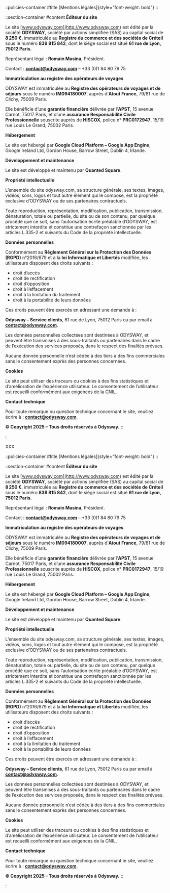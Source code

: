 ::policies-container
#title
[Mentions légales]{style="font-weight: bold"}
::

::section-container
#content
**Éditeur du site**

Le site [www.odysway.com](http://www.odysway.com) est édité par la société **ODYSWAY**, société par actions simplifiée (SAS) au capital social de **8 250 €**, immatriculée au **Registre du commerce et des sociétés de Créteil** sous le numéro **839 815 842**, dont le siège social est situé **61 rue de Lyon, 75012 Paris**.

Représentant légal : **Romain Masina**, Président.

Contact : [**contact@odysway.com**](mailto\:contact@odysway.com) – +33 (0)1 84 80 79 75

**Immatriculation au registre des opérateurs de voyages**

ODYSWAY est immatriculée au **Registre des opérateurs de voyages et de séjours** sous le numéro **IM094180007**, auprès d’**Atout France**, 79/81 rue de Clichy, 75009 Paris.

Elle bénéficie d’une **garantie financière** délivrée par l’**APST**, 15 avenue Carnot, 75017 Paris, et d’une **assurance Responsabilité Civile Professionnelle** souscrite auprès de **HISCOX**, police n° **PRC0172947**, 15/19 rue Louis Le Grand, 75002 Paris.

**Hébergement**

Le site est hébergé par **Google Cloud Platform – Google App Engine**, Google Ireland Ltd, Gordon House, Barrow Street, Dublin 4, Irlande.

**Développement et maintenance**

Le site est développé et maintenu par **Quanted Square**.

**Propriété intellectuelle**

L’ensemble du site odysway.com, sa structure générale, ses textes, images, vidéos, sons, logos et tout autre élément qui le compose, est la propriété exclusive d’ODYSWAY ou de ses partenaires contractuels.

Toute reproduction, représentation, modification, publication, transmission, dénaturation, totale ou partielle, du site ou de son contenu, par quelque procédé que ce soit, sans l’autorisation écrite préalable d’ODYSWAY, est strictement interdite et constitue une contrefaçon sanctionnée par les articles L.335-2 et suivants du Code de la propriété intellectuelle.

**Données personnelles**

Conformément au **Règlement Général sur la Protection des Données (RGPD)** n°2016/679 et à la **loi Informatique et Libertés** modifiée, les utilisateurs disposent des droits suivants :

- droit d’accès
- droit de rectification
- droit d’opposition
- droit à l’effacement
- droit à la limitation du traitement
- droit à la portabilité de leurs données

Ces droits peuvent être exercés en adressant une demande à :

**Odysway – Service clients**, 61 rue de Lyon, 75012 Paris ou par email à [**contact@odysway.com**](mailto\:contact@odysway.com).

Les données personnelles collectées sont destinées à ODYSWAY, et peuvent être transmises à des sous-traitants ou partenaires dans le cadre de l’exécution des services proposés, dans le respect des finalités prévues.

Aucune donnée personnelle n’est cédée à des tiers à des fins commerciales sans le consentement exprès des personnes concernées.

**Cookies**

Le site peut utiliser des traceurs ou cookies à des fins statistiques et d’amélioration de l’expérience utilisateur. Le consentement de l’utilisateur est recueilli conformément aux exigences de la CNIL.

**Contact technique**

Pour toute remarque ou question technique concernant le site, veuillez écrire à : [**contact@odysway.com**](mailto\:contact@odysway.com).

**© Copyright 2025 – Tous droits réservés à Odysway.**
::

:

XXX

::policies-container
#title
[Mentions légales]{style="font-weight: bold"}
::

::section-container
#content
**Éditeur du site**

Le site [www.odysway.com](http://www.odysway.com) est édité par la société **ODYSWAY**, société par actions simplifiée (SAS) au capital social de **8 250 €**, immatriculée au **Registre du commerce et des sociétés de Créteil** sous le numéro **839 815 842**, dont le siège social est situé **61 rue de Lyon, 75012 Paris**.

Représentant légal : **Romain Masina**, Président.

Contact : [**contact@odysway.com**](mailto\:contact@odysway.com) – +33 (0)1 84 80 79 75

**Immatriculation au registre des opérateurs de voyages**

ODYSWAY est immatriculée au **Registre des opérateurs de voyages et de séjours** sous le numéro **IM094180007**, auprès d’**Atout France**, 79/81 rue de Clichy, 75009 Paris.

Elle bénéficie d’une **garantie financière** délivrée par l’**APST**, 15 avenue Carnot, 75017 Paris, et d’une **assurance Responsabilité Civile Professionnelle** souscrite auprès de **HISCOX**, police n° **PRC0172947**, 15/19 rue Louis Le Grand, 75002 Paris.

**Hébergement**

Le site est hébergé par **Google Cloud Platform – Google App Engine**, Google Ireland Ltd, Gordon House, Barrow Street, Dublin 4, Irlande.

**Développement et maintenance**

Le site est développé et maintenu par **Quanted Square**.

**Propriété intellectuelle**

L’ensemble du site odysway.com, sa structure générale, ses textes, images, vidéos, sons, logos et tout autre élément qui le compose, est la propriété exclusive d’ODYSWAY ou de ses partenaires contractuels.

Toute reproduction, représentation, modification, publication, transmission, dénaturation, totale ou partielle, du site ou de son contenu, par quelque procédé que ce soit, sans l’autorisation écrite préalable d’ODYSWAY, est strictement interdite et constitue une contrefaçon sanctionnée par les articles L.335-2 et suivants du Code de la propriété intellectuelle.

**Données personnelles**

Conformément au **Règlement Général sur la Protection des Données (RGPD)** n°2016/679 et à la **loi Informatique et Libertés** modifiée, les utilisateurs disposent des droits suivants :

- droit d’accès
- droit de rectification
- droit d’opposition
- droit à l’effacement
- droit à la limitation du traitement
- droit à la portabilité de leurs données

Ces droits peuvent être exercés en adressant une demande à :

**Odysway – Service clients**, 61 rue de Lyon, 75012 Paris ou par email à [**contact@odysway.com**](mailto\:contact@odysway.com).

Les données personnelles collectées sont destinées à ODYSWAY, et peuvent être transmises à des sous-traitants ou partenaires dans le cadre de l’exécution des services proposés, dans le respect des finalités prévues.

Aucune donnée personnelle n’est cédée à des tiers à des fins commerciales sans le consentement exprès des personnes concernées.

**Cookies**

Le site peut utiliser des traceurs ou cookies à des fins statistiques et d’amélioration de l’expérience utilisateur. Le consentement de l’utilisateur est recueilli conformément aux exigences de la CNIL.

**Contact technique**

Pour toute remarque ou question technique concernant le site, veuillez écrire à : [**contact@odysway.com**](mailto\:contact@odysway.com).

**© Copyright 2025 – Tous droits réservés à Odysway.**
::

:
